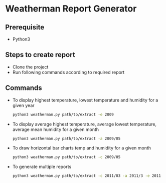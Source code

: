 # Weatherman Report Generator

## Prerequisite
  - Python3

## Steps to create report
  - Clone the project
  - Run following commands according to required report

## Commands
  - To display highest temperature, lowest temperature and humidity for a given year
    ```sh 
    python3 weatherman.py path/to/extract -e 2009
    ```
  - To display average highest temperature, average lowest temperature, average mean humidity for a given month
    ```sh 
    python3 weatherman.py path/to/extract -a 2009/05
    ```
  - To draw horizontal bar charts temp and humidity for a given month
    ```sh 
    python3 weatherman.py path/to/extract -c 2009/05
    ```
  - To generate multiple reports
    ```sh 
    python3 weatherman.py path/to/extract -c 2011/03 -a 2011/3 -e 2011
    ```
